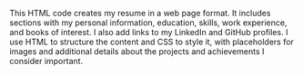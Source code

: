 This HTML code creates my resume in a web page format. It includes sections with my personal information, education, skills, work experience, and books of interest. I also add links to my LinkedIn and GitHub profiles. I use HTML to structure the content and CSS to style it, with placeholders for images and additional details about the projects and achievements I consider important.
